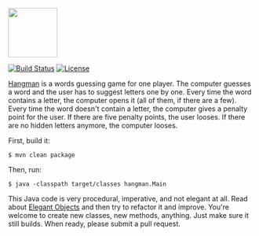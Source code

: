 <img src="https://raw.githubusercontent.com/yegor256/hangman/master/images/logo.png" width="100px"/>

[![Build Status](https://img.shields.io/travis/yegor256/hangman/master.svg)](https://travis-ci.org/yegor256/hangman)
[![License](https://img.shields.io/badge/license-MIT-green.svg)](https://github.com/yegor256/hangman/blob/master/LICENSE.txt)

[Hangman](https://en.wikipedia.org/wiki/Hangman_%28game%29) is a words
guessing game for one player. The computer guesses a word and the user
has to suggest letters one by one. Every time the word contains a letter,
the computer opens it (all of them, if there are a few). Every time the
word doesn't contain a letter, the computer gives a penalty point for
the user. If there are five penalty points, the user looses. If there
are no hidden letters anymore, the computer looses.

First, build it:

```
$ mvn clean package
```

Then, run:

```
$ java -classpath target/classes hangman.Main
```

This Java code is very procedural, imperative, and not elegant at all.
Read about [Elegant Objects](https://www.elegantobjects.org) 
and then try to refactor it and improve. You're welcome to create new classes,
new methods, anything. Just make sure it still builds.
When ready, please submit a pull request.

